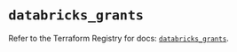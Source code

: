# `databricks_grants`

Refer to the Terraform Registry for docs: [`databricks_grants`](https://registry.terraform.io/providers/databricks/databricks/1.42.0/docs/resources/grants).
